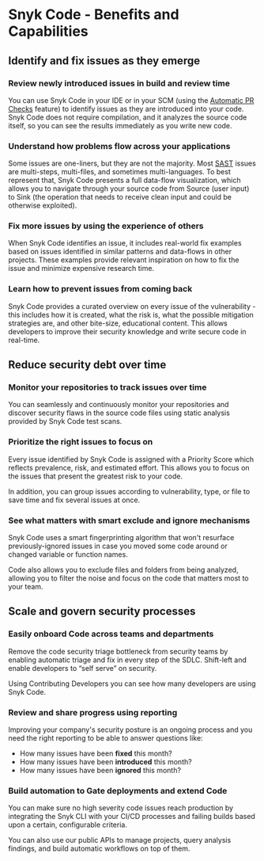 # Snyk Code - Benefits and Capabilities

## Identify and fix issues as they emerge

### Review newly introduced issues in build and review time

You can use Snyk Code in your IDE or in your SCM (using the [Automatic PR Checks](../using-automatic-pr-checks-for-securing-your-source-code/) feature) to identify issues as they are introduced into your code. Snyk Code does not require compilation, and it analyzes the source code itself, so you can see the results immediately as you write new code.

### Understand how problems flow across your applications

Some issues are one-liners, but they are not the majority. Most [SAST](https://snyk.io/learn/application-security/sast-vs-dast/) issues are multi-steps, multi-files, and sometimes multi-languages. To best represent that, Snyk Code presents a full data-flow visualization, which allows you to navigate through your source code from Source (user input) to Sink (the operation that needs to receive clean input and could be otherwise exploited).

### Fix more issues by using the experience of others

When Snyk Code identifies an issue, it includes real-world fix examples based on issues identified in similar patterns and data-flows in other projects. These examples provide relevant inspiration on how to fix the issue and minimize expensive research time.

### Learn how to prevent issues from coming back

Snyk Code provides a curated overview on every issue of the vulnerability - this includes how it is created, what the risk is, what the possible mitigation strategies are, and other bite-size, educational content. This allows developers to improve their security knowledge and write secure code in real-time.

## Reduce security debt over time

### Monitor your repositories to track issues over time

You can seamlessly and continuously monitor your repositories and discover security flaws in the source code files using static analysis provided by Snyk Code test scans.

### Prioritize the right issues to focus on

Every issue identified by Snyk Code is assigned with a Priority Score which reflects prevalence, risk, and estimated effort. This allows you to focus on the issues that present the greatest risk to your code.

In addition, you can group issues according to vulnerability, type, or file to save time and fix several issues at once.

### See what matters with smart exclude and ignore mechanisms

Snyk Code uses a smart fingerprinting algorithm that won't resurface previously-ignored issues in case you moved some code around or changed variable or function names.

Code also allows you to exclude files and folders from being analyzed, allowing you to filter the noise and focus on the code that matters most to your team.

## Scale and govern security processes

### Easily onboard Code across teams and departments

Remove the code security triage bottleneck from security teams by enabling automatic triage and fix in every step of the SDLC. Shift-left and enable developers to “self serve” on security.

Using Contributing Developers you can see how many developers are using Snyk Code.

### Review and share progress using reporting

Improving your company's security posture is an ongoing process and you need the right reporting to be able to answer questions like:

* How many issues have been **fixed** this month?
* How many issues have been **introduced** this month?
* How many issues have been **ignored** this month?

### Build automation to Gate deployments and extend Code

You can make sure no high severity code issues reach production by integrating the Snyk CLI with your CI/CD processes and failing builds based upon a certain, configurable criteria.

You can also use our public APIs to manage projects, query analysis findings, and build automatic workflows on top of them.
